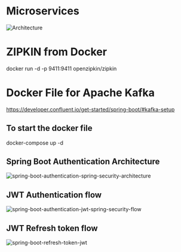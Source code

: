 # Microservices
![Architecture](https://github.com/mayurlakhani/SCMmicroservices/assets/14820767/4b071bde-8ca0-44fa-b654-3ea1511279bc)



# ZIPKIN from Docker
docker run -d -p 9411:9411 openzipkin/zipkin

# Docker File for Apache Kafka 
https://developer.confluent.io/get-started/spring-boot/#kafka-setup

## To start the docker file
docker-compose up -d

## Spring Boot Authentication Architecture 
![spring-boot-authentication-spring-security-architecture](https://github.com/mayurlakhani/SCMmicroservices/assets/14820767/151be98e-829d-42af-92c5-8295a27d0a07)

## JWT Authentication flow
![spring-boot-authentication-jwt-spring-security-flow](https://github.com/mayurlakhani/SCMmicroservices/assets/14820767/a58f75f7-e2f1-45e5-b1ae-ea862c0d11cd)

## JWT Refresh token flow
![spring-boot-refresh-token-jwt](https://github.com/mayurlakhani/SCMmicroservices/assets/14820767/0ab7d021-27b8-448e-8b90-016bf453958c)

